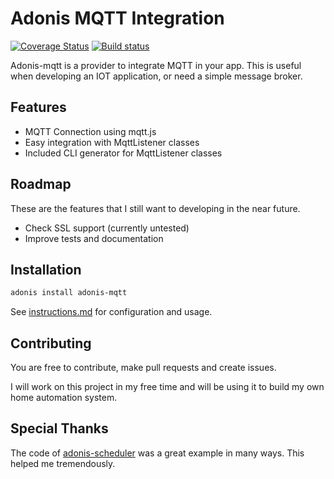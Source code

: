 # Adonis MQTT Integration

[![Coverage Status](https://coveralls.io/repos/github/Morlack/adonis-mqtt/badge.svg?branch=master)](https://coveralls.io/github/Morlack/adonis-mqtt?branch=master)
[![Build status](https://ci.appveyor.com/api/projects/status/ox5qs72l40kxci34/branch/master?svg=true)](https://ci.appveyor.com/project/Morlack/adonis-mqtt/branch/master)

Adonis-mqtt is a provider to integrate MQTT in your app. This is useful when developing an IOT application, or need a simple message broker.

## Features
- MQTT Connection using mqtt.js
- Easy integration with MqttListener classes
- Included CLI generator for MqttListener classes

## Roadmap
These are the features that I still want to developing in the near future.

- Check SSL support (currently untested)
- Improve tests and documentation

## Installation

```bash
adonis install adonis-mqtt
```

See [instructions.md](instructions.md) for configuration and usage.


## Contributing
You are free to contribute, make pull requests and create issues. 

I will work on this project in my free time and will be using it to build my own home automation system. 

## Special Thanks

The code of [adonis-scheduler](https://github.com/nrempel/adonis-scheduler/) was a great example in many ways. This helped me tremendously. 
